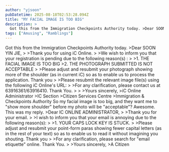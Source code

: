 ```yaml
---
author: "yjsoon"
pubDatetime: 2025-08-18T02:53:28.094Z
title: "MY FACIAL IMAGE IS TOO BIG"
description: >
  Got this from the Immigration Checkpoints Authority today. >Dear SOON YIN JIE, > >Thank you for using iC Online. > >We wish to inform you that ...
tags: ["Amusing", "Ramblings"]
---
```






Got this from the Immigration Checkpoints Authority today. >Dear SOON YIN JIE, > >Thank you for using iC Online. > >We wish to inform you that your registration is pending due to the following reason(s) : > >1. THE FACIAL IMAGE IS TOO BIG >2. THE PHOTOGRAPH SUBMITTED IS NOT ACCEPTABLE > >Please adjust and resubmit your photograph showing more of the shoulder (as in current iC) so as to enable us to process the application. Thank you > >Please resubmit the relevant image file(s) using the following iC Online's URL: > >For any clarification, please contact us at 63916361/63916410. Thank You. > > >Yours sincerely, >iC Online Administrator >IC Section >Citizen Services Centre >Immigration & Checkpoints Authority So my facial image is too big, and they want me to "show more shoulder" before my photo will be "acceptable"? Awesome. This was my reply. >Dear IC ONLINE ADMINISTRATOR, > >Thank you for your email. > >I wish to inform you that your email is annoying due to the following reason(s): > >1. YOUR CAPS LOCK KEY IS STUCK. > >Please adjust and resubmit your point-form paras showing fewer capital letters (as in the rest of your text) so as to enable us to read it without imagining you shouting. Thank you > >For any clarification, please search for "email etiquette" online. Thank You. > >Yours sincerely, >A Citizen